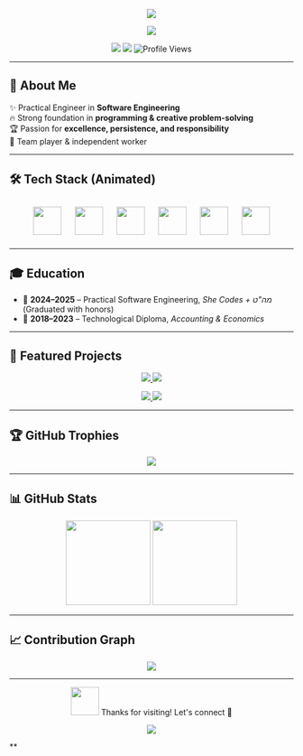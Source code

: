 <!-- Banner -->
<p align="center">
  <img src="https://capsule-render.vercel.app/api?type=waving&color=0:ee0979,100:ff6a00&height=250&section=header&text=Hi!%20I'm%20Hindy%20Albert%20👩‍💻&fontSize=40&fontAlignY=40&fontColor=fff" />
</p>

<!-- Typing Effect -->
<p align="center">
  <img src="https://readme-typing-svg.herokuapp.com?font=Fira+Code&size=28&duration=3000&pause=1000&color=FF6A00&center=true&vCenter=true&width=650&lines=Full+Stack+Developer;Software+Engineering+Practical+Engineer;Creative+Problem+Solver;Always+Learning+%F0%9F%8C%9F" />
</p>

<!-- Contact & Badges -->
<p align="center">
  <a href="mailto:hindy.albert@example.com"><img src="https://img.shields.io/badge/Email-Me-D14836?style=for-the-badge&logo=gmail&logoColor=white" /></a>
  <img src="https://img.shields.io/badge/Phone-055--6733667-success?style=for-the-badge&logo=whatsapp" />
  <img src="https://komarev.com/ghpvc/?username=hinaldev&style=for-the-badge&color=ff6a00" alt="Profile Views" />
</p>

---

## 🚀 About Me
✨ Practical Engineer in **Software Engineering**  
🔥 Strong foundation in **programming & creative problem-solving**  
🏆 Passion for **excellence, persistence, and responsibility**  
🤝 Team player & independent worker  

---

## 🛠️ Tech Stack (Animated)
<p align="center">
  <img src="https://cdn.jsdelivr.net/gh/devicons/devicon/icons/python/python-original.svg" height="50" style="margin:10px; animation:bounce 2s infinite;" />
  <img src="https://cdn.jsdelivr.net/gh/devicons/devicon/icons/java/java-original.svg" height="50" style="margin:10px; animation:spin 4s linear infinite;" />
  <img src="https://cdn.jsdelivr.net/gh/devicons/devicon/icons/javascript/javascript-original.svg" height="50" style="margin:10px; animation:bounce 3s infinite;" />
  <img src="https://cdn.jsdelivr.net/gh/devicons/devicon/icons/react/react-original.svg" height="50" style="margin:10px; animation:spin 5s linear infinite;" />
  <img src="https://cdn.jsdelivr.net/gh/devicons/devicon/icons/nodejs/nodejs-original.svg" height="50" style="margin:10px; animation:bounce 2s infinite;" />
  <img src="https://cdn.jsdelivr.net/gh/devicons/devicon/icons/mongodb/mongodb-original.svg" height="50" style="margin:10px; animation:spin 6s linear infinite;" />
</p>

---

## 🎓 Education
- 📘 **2024–2025** – Practical Software Engineering, *She Codes + מה"ט* (Graduated with honors)  
- 📘 **2018–2023** – Technological Diploma, *Accounting & Economics*  

---

## 📂 Featured Projects
<p align="center">
  <a href="https://github.com/hinaldev/business-accounting-system">
    <img src="https://github-readme-stats.vercel.app/api/pin/?username=hinaldev&repo=business-accounting-system&theme=radical" />
  </a>
  <a href="https://github.com/hinaldev/js-games">
    <img src="https://github-readme-stats.vercel.app/api/pin/?username=hinaldev&repo=js-games&theme=radical" />
  </a>
</p>

<p align="center">
  <a href="https://github.com/hinaldev/js-linter">
    <img src="https://github-readme-stats.vercel.app/api/pin/?username=hinaldev&repo=js-linter&theme=radical" />
  </a>
  <a href="https://github.com/hinaldev/course-management">
    <img src="https://github-readme-stats.vercel.app/api/pin/?username=hinaldev&repo=course-management&theme=radical" />
  </a>
</p>

---

## 🏆 GitHub Trophies
<p align="center">
  <img src="https://github-profile-trophy.vercel.app/?username=hinaldev&theme=dracula&no-frame=true&margin-w=10&margin-h=10" />
</p>

---

## 📊 GitHub Stats
<p align="center">
  <img src="https://github-readme-stats.vercel.app/api?username=hinaldev&show_icons=true&theme=radical&hide_border=true" height="150" />
  <img src="https://github-readme-streak-stats.herokuapp.com/?user=hinaldev&theme=radical&hide_border=true" height="150" />
</p>

---

## 📈 Contribution Graph
<p align="center">
  <img src="https://github-readme-activity-graph.vercel.app/graph?username=hinaldev&theme=tokyo-night&hide_border=true" />
</p>

---

<p align="center">
  <img src="https://media.giphy.com/media/hvRJCLFzcasrR4ia7z/giphy.gif" width="50"/> Thanks for visiting! Let's connect 🚀
</p>

<p align="center">
  <img src="https://capsule-render.vercel.app/api?type=waving&color=0:ff6a00,100:ee0979&height=120&section=footer"/>
</p>
**
